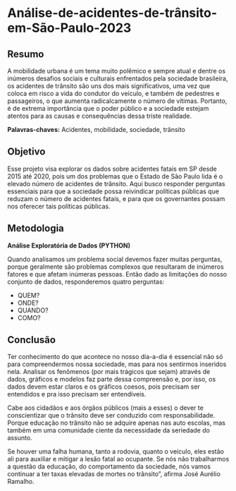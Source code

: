 # Análise-de-acidentes-de-trânsito-em-São-Paulo-2023


## Resumo
A mobilidade urbana é um tema muito polêmico e sempre atual e dentre os inúmeros desafios sociais e culturais enfrentados pela sociedade brasileira, os acidentes de trânsito são uns dos mais significativos, uma vez que coloca em risco a vida do condutor do veículo, e também de pedestres e passageiros, o que aumenta radicalcamente o número de vítimas. Portanto, é de extrema importância que o poder público e a sociedade estejam atentos para as causas e consequências dessa triste realidade.

**Palavras-chaves:** Acidentes, mobilidade, sociedade, trânsito


## Objetivo
Esse projeto visa explorar os dados sobre acidentes fatais em SP desde 2015 até 2020, pois um dos problemas que o Estado de São Paulo lida é o elevado número de acidentes de trânsito. Aqui busco responder perguntas essenciais para que a sociedade possa reivindicar políticas públicas que reduzam o número de acidentes fatais, e para que os governantes possam nos oferecer tais políticas públicas.

## Metodologia
**Análise Exploratória de Dados (PYTHON)**

Quando analisamos um problema social devemos fazer muitas perguntas, porque geralmente são problemas complexos que resultaram de inúmeros fatores e que afetam inúmeras pessoas. Então dado as limitações do nosso conjunto de dados, responderemos quatro perguntas:

* QUEM?
* ONDE?
* QUANDO?
* COMO?

## Conclusão
Ter conhecimento do que acontece no nosso dia-a-dia é essencial não só para compreendermos nossa sociedade, mas para nos sentirmos inseridos nela. Analisar os fenômenos (por mais trágicos que sejam) através de dados, gráficos e modelos faz parte dessa compreensão e, por isso, os dados devem estar claros e os gráficos coesos, pois precisam ser entendidos e pra isso precisam ser entendíveis.

Cabe aos cidadãos e aos órgãos públicos (mais a esses) o dever te conscientizar que o trânsito deve ser conduzido com responsabilidade. Porque educação no trânsito não se adquire apenas nas auto escolas, mas também em uma comunidade ciente da necessidade da seriedade do assunto.

Se houver uma falha humana, tanto a rodovia, quanto o veículo, eles estão ali para auxiliar e mitigar a lesão fatal ao ocupante. Se nós não trabalharmos a questão da educação, do comportamento da sociedade, nós vamos continuar a ter taxas elevadas de mortes no trânsito”, afirma José Aurélio Ramalho.
